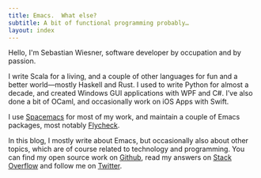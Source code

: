 ```yaml
---
title: Emacs.  What else?
subtitle: A bit of functional programming probably…
layout: index
---
```


Hello, I'm Sebastian Wiesner, software developer by occupation and by passion.

I write Scala for a living, and a couple of other languages for fun and a better
world—mostly Haskell and Rust.  I used to write Python for almost a decade, and
created Windows GUI applications with WPF and C#.  I’ve also done a bit of
OCaml, and occasionally work on iOS Apps with Swift.

I use [Spacemacs][] for most of my work, and maintain a couple of Emacs
packages, most notably [Flycheck][].

In this blog, I mostly write about Emacs, but occasionally also about other
topics, which are of course related to technology and programming.
You can find my open source work on [Github][], read my answers on
[Stack Overflow][] and follow me on [Twitter][].

[Flycheck]: http://www.flycheck.org
[Github]: https://github.com/lunaryorn
[Stack Overflow]: http://stackoverflow.com/users/355252/lunaryorn
[Twitter]: https://twitter.com/lunaryorn
[Spacemacs]: https://github.com/syl20bnr/spacemacs
